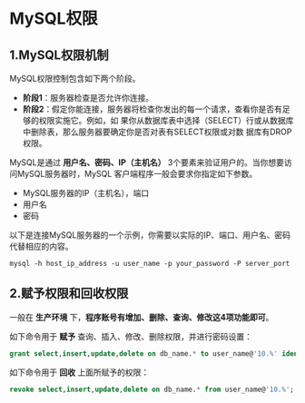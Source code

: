 MySQL权限
================================================================================
## 1.MySQL权限机制
MySQL权限控制包含如下两个阶段。
+ **阶段1**：服务器检查是否允许你连接。
+ **阶段2**：假定你能连接，服务器将检查你发出的每一个请求，查看你是否有足够的权限实施它。例如，如
果你从数据库表中选择（SELECT）行或从数据库中删除表，那么服务器要确定你是否对表有SELECT权限或对数
据库有DROP权限。


MySQL是通过 **用户名、密码、IP（主机名）** 3个要素来验证用户的。当你想要访问MySQL服务器时，MySQL
客户端程序一般会要求你指定如下参数。
+ MySQL服务器的IP（主机名），端口
+ 用户名
+ 密码

以下是连接MySQL服务器的一个示例，你需要以实际的IP、端口、用户名、密码代替相应的内容。
```shell
mysql -h host_ip_address -u user_name -p your_password -P server_port
```

## 2.赋予权限和回收权限
一般在 **生产环境** 下，**程序账号有增加、删除、查询、修改这4项功能即可**。

如下命令用于 **赋予** 查询、插入、修改、删除权限，并进行密码设置：
```sql
grant select,insert,update,delete on db_name.* to user_name@'10.%' identified by 'password';
```

如下命令用于 **回收** 上面所赋予的权限：
```sql
revoke select,insert,update,delete on db_name.* from user_name@'10.%';
```
